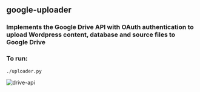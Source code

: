 ## google-uploader

### Implements the Google Drive API with OAuth authentication to upload Wordpress content, database and source files to Google Drive

### To run:
`./uploader.py`

![drive-api](https://github.com/user-attachments/assets/f6100089-b669-417d-b5a6-4d4bc9ae6ac6)
